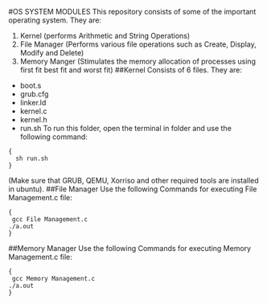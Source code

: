 #OS SYSTEM MODULES
This repository consists of some of the important operating system. They are:
1. Kernel (performs Arithmetic and String Operations)
2. File Manager (Performs various file operations such as Create, Display, Modify and Delete)
3. Memory Manger (Stimulates the memory allocation of processes using first fit best fit and worst fit)
##Kernel
Consists of 6 files. They are:
- boot.s
- grub.cfg
- linker.ld
- kernel.c
- kernel.h
- run.sh
To run this folder, open the terminal in folder and use the following command:
```
{
  sh run.sh
}
```
(Make sure that   GRUB, QEMU, Xorriso and other required tools are installed in ubuntu).
##File Manager
Use the following Commands for executing File Management.c file:
```
{
 gcc File Management.c
./a.out
}
```
##Memory Manager
Use the following Commands for executing Memory Management.c file:
```
{
 gcc Memory Management.c
./a.out
}
```

